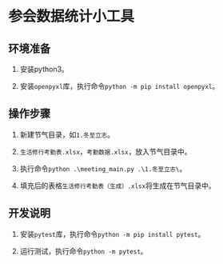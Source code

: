 # 参会数据统计小工具

## 环境准备

1. 安装python3。

2. 安装``openpyxl``库，执行命令``python -m pip install openpyxl``。

## 操作步骤

1. 新建节气目录，如``1.冬至立志``。

2. ``生活修行考勤表.xlsx``，``考勤数据.xlsx``，放入节气目录中。

3. 执行命令``python .\meeting_main.py .\1.冬至立志\``。

4. 填充后的表格``生活修行考勤表（生成）.xlsx``将生成在节气目录中。

## 开发说明

1. 安装``pytest``库，执行命令``python -m pip install pytest``。

2. 运行测试，执行命令``python -m pytest``。
